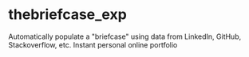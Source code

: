 thebriefcase_exp
================

Automatically populate a "briefcase" using data from LinkedIn, GitHub, Stackoverflow, etc. Instant personal online portfolio

